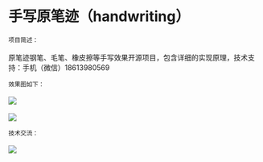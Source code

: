# 手写原笔迹（handwriting）
`项目简述：`</br></br>
原笔迹钢笔、毛笔、橡皮擦等手写效果开源项目，包含详细的实现原理，技术支持：手机（微信）18613980569

`效果图如下：`</br></br>
![](https://raw.githubusercontent.com/leiguoqiang1818/handwriting/master/image/shufa.jpg)
</br></br>
![](https://raw.githubusercontent.com/leiguoqiang1818/handwriting/master/image/maozedong.jpg)

`技术交流：`
</br></br>
![](https://raw.githubusercontent.com/leiguoqiang1818/handwriting/master/image/weixintouxiangnew.jpg)
